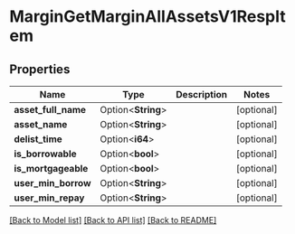 # MarginGetMarginAllAssetsV1RespItem

## Properties

Name | Type | Description | Notes
------------ | ------------- | ------------- | -------------
**asset_full_name** | Option<**String**> |  | [optional]
**asset_name** | Option<**String**> |  | [optional]
**delist_time** | Option<**i64**> |  | [optional]
**is_borrowable** | Option<**bool**> |  | [optional]
**is_mortgageable** | Option<**bool**> |  | [optional]
**user_min_borrow** | Option<**String**> |  | [optional]
**user_min_repay** | Option<**String**> |  | [optional]

[[Back to Model list]](../README.md#documentation-for-models) [[Back to API list]](../README.md#documentation-for-api-endpoints) [[Back to README]](../README.md)


